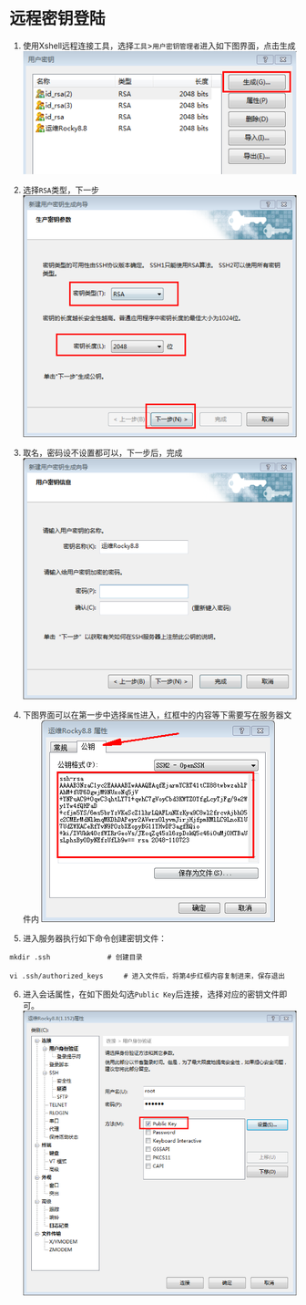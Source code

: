 # 远程密钥登陆

1. 使用Xshell远程连接工具，选择`工具`>`用户密钥管理者`进入如下图界面，点击生成
![](./pic/key1.png)

2. 选择`RSA`类型，下一步
![](./pic/key2.png)

3. 取名，密码设不设置都可以，下一步后，完成
![](./pic/key3.png)


4. 下图界面可以在第一步中选择`属性`进入，红框中的内容等下需要写在服务器文件内
![](./pic/key4.png)


5. 进入服务器执行如下命令创建密钥文件：
```
mkdir .ssh              # 创建目录

vi .ssh/authorized_keys     # 进入文件后，将第4步红框内容复制进来，保存退出
```

6. 进入会话属性，在如下图处勾选`Public Key`后连接，选择对应的密钥文件即可。
![](./pic/key5.png)

